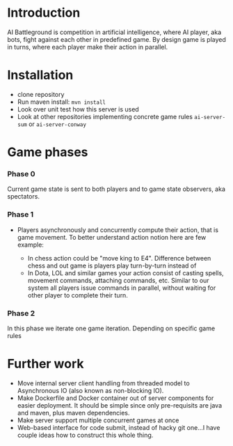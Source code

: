 # Introduction

AI Battleground is competition in artificial intelligence, where AI player, aka bots, fight against each other in predefined game. By design game is played in turns, where each player make their action in parallel.

# Installation

* clone repository
* Run maven install: ```mvn install```
* Look over unit test how this server is used
* Look at other repositories implementing concrete game rules ```ai-server-sum``` or ```ai-server-conway```

# Game phases

### Phase 0

Current game state is sent to both players and to game state observers, aka spectators.

### Phase 1

* Players asynchronously and concurrently compute their action, that is game movement. To better understand action notion here are few example:

    * In chess action could be "move king to E4". Difference between chess and out game is players play turn-by-turn instead of
    * In Dota, LOL and similar games your action consist of casting spells, movement commands, attaching commands, etc. Similar to our system all players issue commands in parallel, without waiting for other player to complete their turn.

### Phase 2

In this phase we iterate one game iteration. Depending on specific game rules

# Further work

* Move internal server client handling from threaded model to Asynchronous IO (also known as non-blocking IO).
* Make Dockerfile and Docker container out of server components for easier deployment. It should be simple since only pre-requisits are java and maven, plus maven dependencies.
* Make server support multiple concurrent games at once
* Web-based interface for code submit, instead of hacky git one...I have couple ideas how to construct this whole thing.
